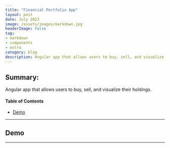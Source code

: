 ```yaml
---
title: "Financial Portfolio App"
layout: post
date: July 2023
image: /assets/images/markdown.jpg
headerImage: false
tag:
- markdown
- components
- extra
category: blog
description: Angular app that allows users to buy, sell, and visualize their holdings.
---
```


## Summary:

Angular app that allows users to buy, sell, and visualize their holdings.

#### Table of Contents
- [Demo](#demo)

---

## Demo


---

